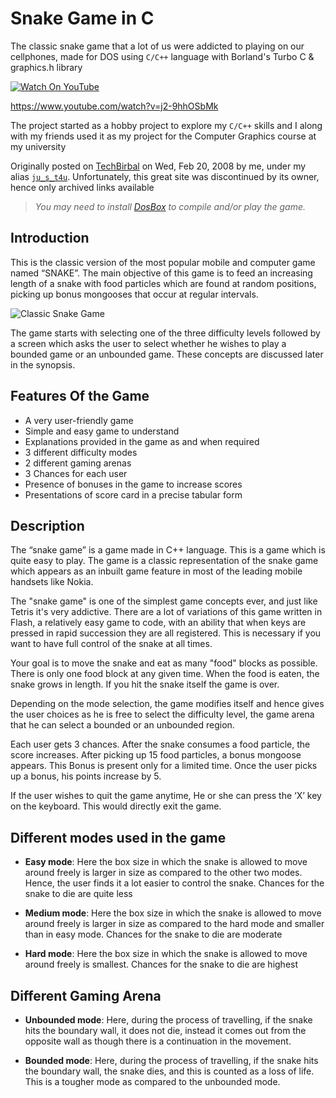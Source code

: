 Snake Game in C
==

The classic snake game that a lot of us were addicted to playing on our cellphones, made for DOS using `C/C++` language with Borland's Turbo C & graphics.h library 

[![Watch On YouTube](http://i.imgur.com/tTlvkg4.png)](https://youtu.be/j2-9hhOSbMk)

https://www.youtube.com/watch?v=j2-9hhOSbMk

The project started as a hobby project to explore my `C/C++` skills and I along with my friends used it as my project for the Computer Graphics course at my university

Originally posted on [TechBirbal](https://web.archive.org/web/20100104105759/http://techbirbal.com/viewtopic.php?f=36&t=1884) on Wed, Feb 20, 2008 by me, under my alias [`ju_s_t4u`](https://web.archive.org/web/20081224015638/http://www.techbirbal.com/memberlist.php?mode=viewprofile&u=1050&sid=5cbebf484d9009ba19c09f5be2e5b9d2). Unfortunately, this great site was discontinued by its owner, hence only archived links available


> *You may need to install [DosBox](http://www.dosbox.com/) to compile and/or play the game.*  

Introduction
--

This is the classic version of the most popular mobile and computer game named “SNAKE”. The main objective of this game is to feed an increasing length of a snake with food particles which are found at random positions, picking up bonus mongooses that occur at regular intervals.  

![Classic Snake Game](http://www.gralon.net/articles/illustrations/8114-snake.jpg)

The game starts with selecting one of the three difficulty levels followed by a screen which asks the user to select whether he wishes to play a bounded game or an unbounded game. These concepts are discussed later in the synopsis.


Features Of the Game
--

- A very user-friendly game
- Simple and easy game to understand
- Explanations provided in the game as and when required
- 3 different difficulty modes
- 2 different gaming arenas
- 3 Chances for each user
- Presence of bonuses in the game to increase scores
- Presentations of score card in a precise tabular form

Description
--
The “snake game” is a game made in C++ language. This is a game which is quite easy to play. The game is a classic representation of the snake game which appears as an inbuilt game feature in most of the leading mobile handsets like Nokia.

The "snake game" is one of the simplest game concepts ever, and just like Tetris it's very addictive. There are a lot of variations of this game written in Flash, a relatively easy game to code, with an ability that when keys are pressed in rapid succession they are all registered. This is necessary if you want to have full control of the snake at all times.

Your goal is to move the snake and eat as many "food" blocks as possible. There is only one food block at any given time. When the food is eaten, the snake grows in length. If you hit the snake itself the game is over.

Depending on the mode selection, the game modifies itself and hence gives the user choices as he is free to select the difficulty level, the game arena that he can select a bounded or an unbounded region. 

Each user gets 3 chances. After the snake consumes a food particle, the score increases. After picking up 15 food particles, a bonus mongoose appears. This Bonus is present only for a limited time. Once the user picks up a bonus, his points increase by 5.

If the user wishes to quit the game anytime, He or she can press the ‘X’ key on the keyboard. This would directly exit the game.

Different modes used in the game
--
- **Easy mode**: Here the box size in which the snake is allowed to move around freely is larger in size as compared to the other two modes. Hence, the user finds it a lot easier to control the snake. Chances for the snake to die are quite less

- **Medium mode**: Here the box size in which the snake is allowed to move around freely is larger in size as compared to the hard mode and smaller than in easy mode. Chances for the snake to die are moderate

- **Hard mode**: Here the box size in which the snake is allowed to move around freely is smallest. Chances for the snake to die are highest

Different Gaming Arena
--

- **Unbounded mode**: Here, during the process of travelling, if the snake hits the boundary wall, it does not die, instead it comes out from the opposite wall as though there is a continuation in the movement.

- **Bounded mode**: Here, during the process of travelling, if the snake hits the boundary wall, the snake dies, and this is counted as a loss of life. This is a tougher mode as compared to the unbounded mode.

